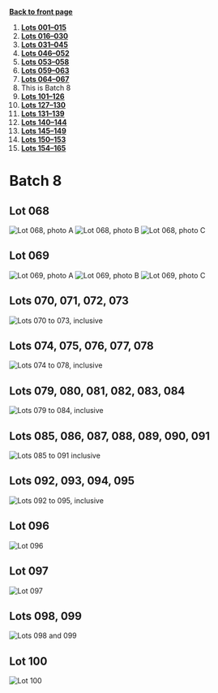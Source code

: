 [**Back to front page**](/README.md)
1.  [**Lots 001&ndash;015**](./Batch-01.md)
2.  [**Lots 016&ndash;030**](./Batch-02.md)
3.  [**Lots 031&ndash;045**](./Batch-03.md)
4.  [**Lots 046&ndash;052**](./Batch-04.md)
5.  [**Lots 053&ndash;058**](./Batch-05.md)
6.  [**Lots 059&ndash;063**](./Batch-06.md)
7.  [**Lots 064&ndash;067**](./Batch-07.md)
8.  This is Batch 8
9.  [**Lots 101&ndash;126**](./Batch-09.md)
10. [**Lots 127&ndash;130**](./Batch-10.md)
11. [**Lots 131&ndash;139**](./Batch-11.md)
12. [**Lots 140&ndash;144**](./Batch-12.md)
13. [**Lots 145&ndash;149**](./Batch-13.md)
14. [**Lots 150&ndash;153**](./Batch-14.md)
15. [**Lots 154&ndash;165**](./Batch-15.md)

# Batch 8
<section>
    <h2>Lot 068</h2>
    <img src="../pic/train-068a.jpg" alt="Lot 068, photo A">
    <img src="../pic/train-068b.jpg" alt="Lot 068, photo B">
    <img src="../pic/train-068c.jpg" alt="Lot 068, photo C">
</section>
<section>
    <h2>Lot 069</h2>
    <img src="../pic/train-069a.jpg" alt="Lot 069, photo A">
    <img src="../pic/train-069b.jpg" alt="Lot 069, photo B">
    <img src="../pic/train-069c.jpg" alt="Lot 069, photo C">
</section>
<section>
    <h2>Lots 070, 071, 072, 073</h2>
    <img src="../pic/train-070-071-072-073.jpg" alt="Lots 070 to 073, inclusive">
</section>
<section>
    <h2>Lots 074, 075, 076, 077, 078</h2>
    <img src="../pic/train-074-075-076-077-078.jpg" alt="Lots 074 to 078, inclusive">
</section>
<section>
    <h2>Lots 079, 080, 081, 082, 083, 084</h2>
    <img src="../pic/train-079-080-081-082-083-084.jpg" alt="Lots 079 to 084, inclusive">
</section>
<section>
    <h2>Lots 085, 086, 087, 088, 089, 090, 091</h2>
    <img src="../pic/train-085-086-087-088-089-090-091.jpg" alt="Lots 085 to 091 inclusive">
</section>
<section>
    <h2>Lots 092, 093, 094, 095</h2>
    <img src="../pic/train-092-093-094-095.jpg" alt="Lots 092 to 095, inclusive">
</section>
<section>
    <h2>Lot 096</h2>
    <img src="../pic/train-096.jpg" alt="Lot 096">
</section>
<section>
    <h2>Lot 097</h2>
    <img src="../pic/train-097.jpg" alt="Lot 097">
</section>
<section>
    <h2>Lots 098, 099</h2>
    <img src="../pic/train-098-099.jpg" alt="Lots 098 and 099">
</section>
<section>
    <h2>Lot 100</h2>
    <img src="../pic/train-100.jpg" alt="Lot 100">
</section>